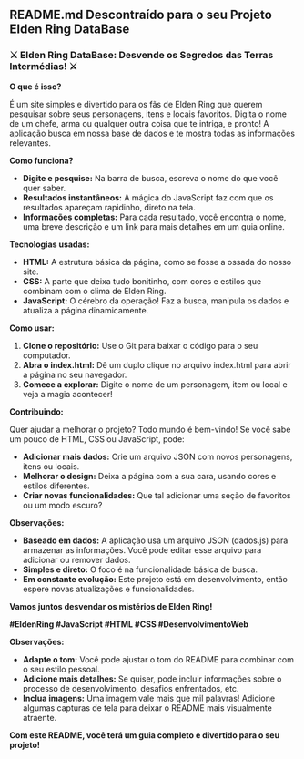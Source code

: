 ## **README.md Descontraído para o seu Projeto Elden Ring DataBase**

### ⚔️ **Elden Ring DataBase: Desvende os Segredos das Terras Intermédias!** ⚔️

**O que é isso?**

É um site simples e divertido para os fãs de Elden Ring que querem pesquisar sobre seus personagens, itens e locais favoritos. Digita o nome de um chefe, arma ou qualquer outra coisa que te intriga, e pronto! A aplicação busca em nossa base de dados e te mostra todas as informações relevantes.

**Como funciona?**

* **Digite e pesquise:** Na barra de busca, escreva o nome do que você quer saber.
* **Resultados instantâneos:** A mágica do JavaScript faz com que os resultados apareçam rapidinho, direto na tela.
* **Informações completas:** Para cada resultado, você encontra o nome, uma breve descrição e um link para mais detalhes em um guia online.

**Tecnologias usadas:**

* **HTML:** A estrutura básica da página, como se fosse a ossada do nosso site.
* **CSS:** A parte que deixa tudo bonitinho, com cores e estilos que combinam com o clima de Elden Ring.
* **JavaScript:** O cérebro da operação! Faz a busca, manipula os dados e atualiza a página dinamicamente.

**Como usar:**

1. **Clone o repositório:** Use o Git para baixar o código para o seu computador.
2. **Abra o index.html:** Dê um duplo clique no arquivo index.html para abrir a página no seu navegador.
3. **Comece a explorar:** Digite o nome de um personagem, item ou local e veja a magia acontecer!

**Contribuindo:**

Quer ajudar a melhorar o projeto? Todo mundo é bem-vindo! Se você sabe um pouco de HTML, CSS ou JavaScript, pode:

* **Adicionar mais dados:** Crie um arquivo JSON com novos personagens, itens ou locais.
* **Melhorar o design:** Deixa a página com a sua cara, usando cores e estilos diferentes.
* **Criar novas funcionalidades:** Que tal adicionar uma seção de favoritos ou um modo escuro?

**Observações:**

* **Baseado em dados:** A aplicação usa um arquivo JSON (dados.js) para armazenar as informações. Você pode editar esse arquivo para adicionar ou remover dados.
* **Simples e direto:** O foco é na funcionalidade básica de busca.
* **Em constante evolução:** Este projeto está em desenvolvimento, então espere novas atualizações e funcionalidades.

**Vamos juntos desvendar os mistérios de Elden Ring!**

**#EldenRing #JavaScript #HTML #CSS #DesenvolvimentoWeb**

**Observações:**

* **Adapte o tom:** Você pode ajustar o tom do README para combinar com o seu estilo pessoal.
* **Adicione mais detalhes:** Se quiser, pode incluir informações sobre o processo de desenvolvimento, desafios enfrentados, etc.
* **Inclua imagens:** Uma imagem vale mais que mil palavras! Adicione algumas capturas de tela para deixar o README mais visualmente atraente.

**Com este README, você terá um guia completo e divertido para o seu projeto!**
